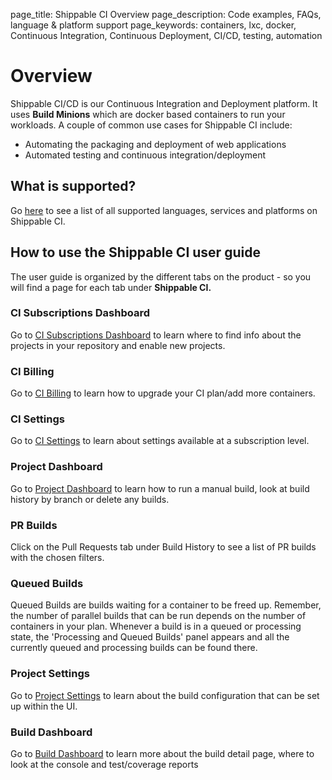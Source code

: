 page_title: Shippable CI Overview
page_description: Code examples, FAQs, language & platform support
page_keywords: containers, lxc, docker, Continuous Integration, Continuous Deployment, CI/CD, testing, automation

# Overview

Shippable CI/CD is our Continuous Integration and Deployment platform. It uses **Build Minions** which are docker based containers to run your workloads. A couple of common use cases for Shippable CI include:

-  Automating the packaging and deployment of web applications
-  Automated testing and continuous integration/deployment

## What is supported?

Go [here](supported_services.md) to see a list of all supported languages, services and platforms on Shippable CI.

## How to use the Shippable CI user guide

The user guide is organized by the different tabs on the product - so you will find a page for each tab under **Shippable CI.**

### CI Subscriptions Dashboard

Go to [CI Subscriptions Dashboard](ci_dashboard) to learn where to find info about the projects in your repository and enable new projects.

### CI Billing

Go to [CI Billing](ci_billing) to learn how to upgrade your CI plan/add more containers.

### CI Settings

Go to [CI Settings](ci_settings) to learn about settings available at a subscription level.

### Project Dashboard

Go to [Project Dashboard](project_dashboard) to learn how to run a manual build, look at build history by branch or delete any builds.

### PR Builds

Click on the Pull Requests tab under Build History to see a list of PR builds with the chosen filters.

### Queued Builds

Queued Builds are builds waiting for a container to be freed up. Remember, the number of parallel builds that can be run depends on the number of containers in your plan. Whenever a build is in a queued or processing state, the 'Processing and Queued Builds' panel appears and all the currently queued and processing builds can be found there.

### Project Settings

Go to [Project Settings](project_settings) to learn about the build configuration that can be set up within the UI.

### Build Dashboard

Go to [Build Dashboard](build_dashboard) to learn more about the build detail page, where to look at the console and test/coverage reports
